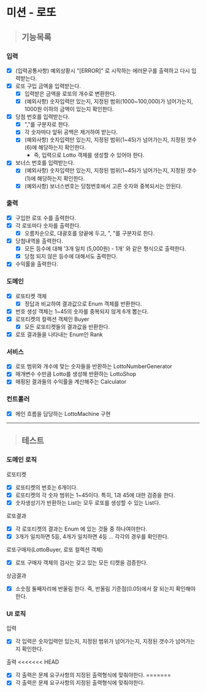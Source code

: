 # 미션 - 로또

>## 기능목록

### 입력
 - [x] (입력공통사항) 예외상황시 "[ERROR]" 로 시작하는 에러문구를 출력하고 다시 입력받는다.
 - [x] 로또 구입 금액을 입력받는다.
   - [x] 입력받은 금액을 로또의 개수로 변환한다.
   - [x] (예외사항) 숫자입력만 있는지, 지정된 범위(1000~100,000)가 넘어가는지, 1000원 이하의 금액이 있는지 확인한다. 
 - [x] 당첨 번호를 입력받는다.
   - [x] ","를 구분자로 한다.
   - [x] 각 숫자마다 앞뒤 공백은 제거하여 받는다.
   - [x] (예외사항) 숫자입력만 있는지, 지정된 범위(1~45)가 넘어가는지, 지정된 갯수(6)에 해당하는지 확인한다.
      - 즉, 입력으로 Lotto 객체를 생성할 수 있어야 한다.
 - [x] 보너스 번호를 입력받는다.
   - [x] (예외사항) 숫자입력만 있는지, 지정된 범위(1~45)가 넘어가는지, 지정된 갯수(1)에 해당하는지 확인한다.
   - [x] (예외사항) 보너스번호는 당첨번호에서 고른 숫자와 중복되서는 안된다.

### 출력
 - [x] 구입한 로또 수를 출력한다.
 - [x] 각 로또마다 숫자를 출력한다.
   - [x] 오름차순으로, 대괄호를 양끝에 두고, ", "를 구분자로 한다.
 - [x] 당첨내역을 출력한다.
   - [x] 모든 등수에 대해 '3개 일치 (5,000원) - 1개' 와 같은 형식으로 출력한다.
   - [x] 당첨 되지 않은 등수에 대해서도 출력한다.
 - [x] 수익률을 출력한다.

### 도메인
 - [x] 로또티켓 객체
   - [x] 정답과 비교하여 결과값으로 Enum 객체를 반환한다.
 - [x] 번호 생성 객체는 1~45의 숫자를 중복되지 않게 6개 뽑는다.
 - [x] 로또티켓의 컬렉션 객체인 Buyer
   - [x] 모든 로또티켓들의 결과값을 반환한다.
 - [x] 로또 결과들을 나타내는 Enum인 Rank

### 서비스
 - [x] 로또 범위와 개수에 맞는 숫자들을 반환하는 LottoNumberGenerator
 - [x] 매개변수 수만큼 Lotto를 생성해 반환하는 LottoShop
 - [x] 매핑된 결과들의 수익률을 계산해주는 Calculator

### 컨트롤러
 - [x] 메인 흐름을 담당하는 LottoMachine 구현

---
>## 테스트
### 도메인 로직 

로또티켓
 - [x] 로또티켓의 번호는 6개이다.
 - [x] 로또티켓의 각 숫자 범위는 1~45이다. 특히, 1과 45에 대한 검증을 한다.
 - [x] 숫자생성기가 반환하는 List는 모두 로또를 생성할 수 있는 List다.

로또결과
 - [x] 각 로또티켓의 결과는 Enum 에 있는 것들 중 하나여야한다.
 - [x] 3개가 일치하면 5등, 4개가 일치하면 4등 ... 각각의 경우를 확인한다.

로또구매자(LottoBuyer, 로또 컬렉션 객체)
 - [x] 로또 구매자 객체의 검사는 갖고 있는 모든 티켓을 검증한다.

상금결과
 - [x] 소숫점 둘째자리에 반올림 한다. 즉, 반올림 기준점(0.05)에서 잘 되는지 확인해야한다.

### UI 로직
입력
 - [x] 각 입력은 숫자입력만 있는지, 지정된 범위가 넘어가는지, 지정된 갯수가 넘어가는지 확인한다.

출력
<<<<<<< HEAD
 - [x] 각 출력은 문제 요구사항의 지정된 출력형식에 맞춰야한다.
=======
 - [x] 각 출력은 문제 요구사항의 지정된 출력형식에 맞춰야한다.
